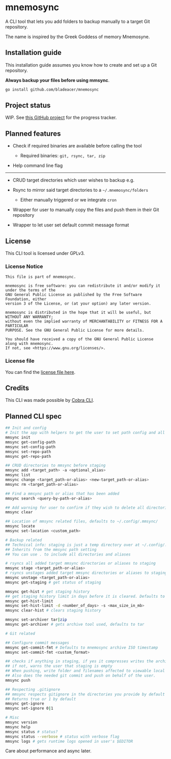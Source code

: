 # mnemosync

A CLI tool that lets you add folders to backup manually to a target Git repository.

The name is inspired by the Greek Goddess of memory Mnemosyne.

## Installation guide

This installation guide assumes you know how to create and set up a Git repository.

**Always backup your files before using mmsync**.

```bash
go install github.com/bladeacer/mnemosync
```

## Project status
WIP. See [this GitHub project](https://github.com/users/bladeacer/projects/3) for
the progress tracker.

## Planned features
- Check if required binaries are available before calling the tool
  - Required binaries: `git, rsync, tar, zip`

- Help command line flag
___
- CRUD target directories which user wishes to backup e.g.

- Rsync to mirror said target directories to a `~/.mnemosync/folders`
  - Either manually triggered or we integrate `cron`
- Wrapper for user to manually copy the files and push them in their Git repository

- Wrapper to let user set default commit message format

## License

This CLI tool is licensed under GPLv3.

### License Notice

```
This file is part of mnemosync.

mnemosync is free software: you can redistribute it and/or modify it under the terms of the
GNU General Public License as published by the Free Software Foundation, either
version 3 of the License, or (at your option) any later version.

mnemosync is distributed in the hope that it will be useful, but WITHOUT ANY WARRANTY;
without even the implied warranty of MERCHANTABILITY or FITNESS FOR A PARTICULAR
PURPOSE. See the GNU General Public License for more details.

You should have received a copy of the GNU General Public License along with mnemosync.
If not, see <https://www.gnu.org/licenses/>. 
```

### License file

You can find the [license file here](./LICENSE).

## Credits

This CLI was made possible by [Cobra CLI](https://github.com/spf13/cobra).

## Planned CLI spec

```bash
## Init and config
# Init the app with helpers to get the user to set path config and all
mmsync init 
mmsync get-config-path
mmsync set-config-path
mmsync set-repo-path
mmsync get-repo-path

## CRUD directories to mmsync before staging
mmsync add <target_path> -a <optional_alias>
mmsync list
mmsync change <target_path-or-alias> <new-target_path-or-alias>
mmsync rm <target_path-or-alias>

## Find a mmsync path or alias that has been added
mmsync search <query-by-path-or-alias>

## Add warning for user to confirm if they wish to delete all directories they added
mmsync clear

## Location of mmsync related files, defaults to ~/.config/.mmsync/
mmsync locate
mmsync set-location <custom_path>

# Backup related
## Technical info: staging is just a temp directory over at ~/.config/.mmsync/staging.
## Inherits from the mmsync path setting
## You can use . to include all directories and aliases

# rsyncs all added target mmsync directories or aliases to staging 
mmsync stage <target_path-or-alias> 
# rsyncs unstages added target mmsync directories or aliases to staging 
mmsync unstage <target_path-or-alias> 
mmsync get-staging # get status of staging

mmsync get-hist # get staging history
## get staging history limit in days before it is cleared. Defaults to 7 days and a max of 1024 MB
mmsync get-hist-limit 
mmsync set-hist-limit -d <number_of_days> -s <max_size_in_mb>
mmsync clear-hist # clears staging history

mmsync set-archiver tar|zip
mmsync get-archiver # gets archive tool used, defaults to tar

# Git related

## Configure commit messages
mmsync get-commit-fmt # Defaults to mnemosync archive ISO timestamp
mmsync set-commit-fmt <custom_format>

## checks if anything in staging, if yes it compresses writes the archive file over to be pushed
## if not, warns the user that staging is empty
## When pushing, write folder and filenames affected to viewable local db as part of staging history
## Also does the needed git commit and push on behalf of the user.
mmsync push 

## Respecting .gitignore
## mmsync respects gitignore in the directories you provide by default
## Returns true or 1 by default
mmsync get-ignore 
mmsync set-ignore 0|1

# Misc
mmsync version
mmsync help
mmsync status # status?
mmsync status --verbose # status with verbose flag
mmsync logs # gets runtime logs opened in user's $EDITOR
```

Care about performance and async later.
